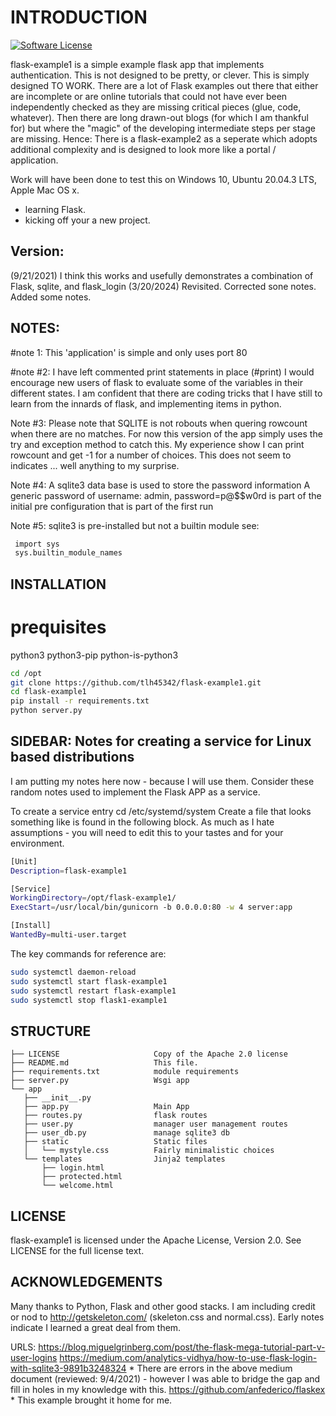 # INTRODUCTION

[![Software License](https://img.shields.io/badge/license-Apache%202-blue)](LICENSE)

flask-example1 is a simple example flask app that implements authentication.  This is not designed to be pretty, or clever. This is simply designed TO WORK.  There are a lot of Flask examples out there that either are incomplete or are online tutorials that could not have ever been independently checked as they are missing critical pieces (glue, code, whatever).  Then there are long drawn-out blogs (for which I am thankful for) but where the "magic" of the developing intermediate steps per stage are missing.  Hence:  There is a flask-example2 as a seperate which adopts additional complexity and is designed to look more like a portal / application. 

Work will have been done to test this on Windows 10, Ubuntu 20.04.3 LTS, Apple Mac OS x.

- learning Flask.
- kicking off your a new project.

## Version:

(9/21/2021)  I think this works and usefully demonstrates a combination of Flask, sqlite, and flask_login
(3/20/2024)  Revisited.  Corrected sone notes. Added some notes.

## NOTES:

#note 1:  This 'application' is simple and only uses port 80

#note #2: I have left commented print statements in place (#print) I would encourage new users of flask to evaluate some of the variables in their different states.  I am  confident that there are coding tricks that I have still to learn from the innards of flask, and implementing items in python.

Note #3: Please note that SQLITE is not robouts when quering rowcount when there are no matches.  For now this version of the app simply uses the try and exception method to catch this.  My experience show I can print rowcount and get -1 for a number of choices.  This does not seem to indicates ... well anything to my surprise. 

Note #4: A sqlite3 data base is used to store the password information
A generic password of username: admin, password=p@$$w0rd is part of the initial pre configuration that is part of the first run

Note #5: sqlite3 is pre-installed but not a builtin module
see:
```bash
 import sys
 sys.builtin_module_names
```

## INSTALLATION

# prequisites

python3
python3-pip
python-is-python3

```bash
cd /opt
git clone https://github.com/tlh45342/flask-example1.git
cd flask-example1
pip install -r requirements.txt
python server.py
```

## SIDEBAR: Notes for creating a service for Linux based distributions

I am putting my notes here now - because I will use them.  Consider these random notes used to implement the Flask APP as a service.

To create a service entry cd /etc/systemd/system
Create a file that looks something like is found in the following block.
As much as I hate assumptions - you will need to edit this to your tastes and for your environment.

```bash
[Unit]
Description=flask-example1

[Service]
WorkingDirectory=/opt/flask-example1/
ExecStart=/usr/local/bin/gunicorn -b 0.0.0.0:80 -w 4 server:app

[Install]
WantedBy=multi-user.target
```

The key commands for reference are: 

```bash
sudo systemctl daemon-reload
sudo systemctl start flask-example1
sudo systemctl restart flask-example1
sudo systemctl stop flask1-example1
```

## STRUCTURE

    ├── LICENSE                     Copy of the Apache 2.0 license
    ├── README.md                   This file.
    ├── requirements.txt            module requirements
    ├── server.py                   Wsgi app
    └── app
       ├── __init__.py
       ├── app.py                   Main App
       ├── routes.py                flask routes
       ├── user.py                  manager user management routes
       ├── user_db.py               manage sqlite3 db       
       ├── static                   Static files
       │   └── mystyle.css          Fairly minimalistic choices   
       └── templates                Jinja2 templates
           ├── login.html
           ├── protected.html
           └── welcome.html
 
## LICENSE

flask-example1 is licensed under the Apache License, Version 2.0. See LICENSE for the full license text.

## ACKNOWLEDGEMENTS

Many thanks to Python, Flask and other good stacks.
I am including credit or nod to http://getskeleton.com/ (skeleton.css and normal.css).
Early notes indicate I learned a great deal from them.  

URLS:
  https://blog.miguelgrinberg.com/post/the-flask-mega-tutorial-part-v-user-logins
  https://medium.com/analytics-vidhya/how-to-use-flask-login-with-sqlite3-9891b3248324
     * There are errors in the above medium document (reviewed: 9/4/2021) - however I was able to bridge the gap and fill in holes in my knowledge with this.
  https://github.com/anfederico/flaskex
     * This example brought it home for me.
